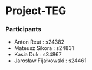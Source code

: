 # Project-TEG
### Participants
- Anton Reut : s24382
- Mateusz Sikora : s24831
- Kasia Duk : s34867
- Jarosław Fijałkowski : s24461
